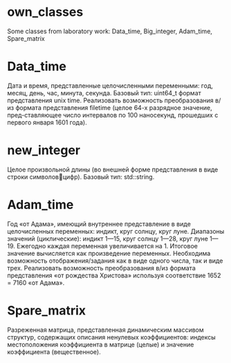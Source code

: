 # own_classes
Some classes from laboratory work: Data_time, Big_integer, Adam_time, Spare_matrix

# Data_time
Дата и время, представленные целочисленными переменными: год, месяц, день, час, 
минута, секунда. Базовый тип: uint64_t формат представления unix time. Реализовать 
возможность преобразования в/из формата представления filetime (целое 64-х разрядное 
значение, пред-ставляющее число интервалов по 100 наносекунд, прошедших с первого 
января 1601 года).
# new_integer
Целое произвольной длины (во внешней форме представления в виде строки символовцифр). Базовый тип: std::string. 
# Adam_time
Год «от Адама», имеющий внутреннее представление в виде целочисленных переменных: 
индикт, круг солнцу, круг луне. Диапазоны значений (циклические): индикт 1—15, круг 
солнцу 1—28, круг луне 1—19. Ежегодно каждая переменная увеличивается на 1. Итоговое 
значение вычисляется как произведение переменных. Необходима возможность 
отображения/задания как в виде одного числа, так и виде трех. Реализовать возможность 
преобразования в/из формата представления «от рождества Христова» используя 
соответствие 1652 = 7160 «от Адама».
# Spare_matrix
Разреженная матрица, представленная динамическим массивом структур, содержащих 
описания ненулевых коэффициентов: индексы местоположения коэффициента в матрице 
(целые) и значение коэффициента (вещественное).
